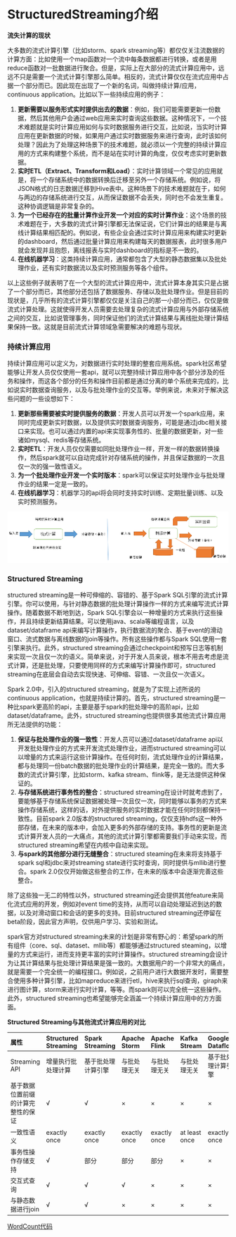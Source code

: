 # StructuredStreaming介绍

**流失计算的现状**

大多数的流式计算引擎（比如storm、spark streaming等）都仅仅关注流数据的计算方面：比如使用一个map函数对一个流中每条数据都进行转换，或者是用reduce函数对一批数据进行聚合。但是，实际上在大部分的流式计算应用中，远远不只是需要一个流式计算引擎那么简单。相反的，流式计算仅仅在流式应用中占据一个部分而已。因此现在出现了一个新的名词，叫做持续计算/应用，continuous application。比如以下一些持续应用的例子：

1. **更新需要以服务形式实时提供出去的数据**：例如，我们可能需要更新一份数据，然后其他用户会通过web应用来实时查询这些数据。这种情况下，一个技术难题就是实时计算应用如何与实时数据服务进行交互，比如说，当实时计算应用在更新数据的时候，如果用户通过实时数据服务来进行查询，此时该如何处理？因此为了处理这种场景下的技术难题，就必须以一个完整的持续计算应用的方式来构建整个系统，而不是站在实时计算的角度，仅仅考虑实时更新数据。
2. **实时ETL（Extract、Transform和Load）**：实时计算领域一个常见的应用就是，将一个存储系统中的数据转换后迁移至另外一个存储系统。例如说，将JSON格式的日志数据迁移到Hive表中。这种场景下的技术难题就在于，如何与两边的存储系统进行交互，从而保证数据不会丢失，同时也不会发生重复。这种协调逻辑是非常复杂的。
3. **为一个已经存在的批量计算作业开发一个对应的实时计算作业**：这个场景的技术难题在于，大多数的流式计算引擎都无法保证说，它们计算出的结果是与离线计算结果相匹配的。例如说，有些企业会通过实时计算应用来构建实时更新的dashboard，然后通过批量计算应用来构建每天的数据报表，此时很多用户就会发现并且抱怨，离线报表与实时dashboard的指标是不一致的。
4. **在线机器学习**：这类持续计算应用，通常都包含了大型的静态数据集以及批处理作业，还有实时数据流以及实时预测服务等各个组件。

以上这些例子就表明了在一个大型的流式计算应用中，流式计算本身其实只是占据了一个部分而已，其他部分还包括了数据服务、存储以及批处理作业。但是目前的现状是，几乎所有的流式计算引擎都仅仅是关注自己的那一小部分而已，仅仅是做流式计算处理。这就使得开发人员需要去处理复杂的流式计算应用与外部存储系统之间的交互，比如说管理事务，同时保证他们的流式计算结果与离线批处理计算结果保持一致。这就是目前流式计算领域急需要解决的难题与现状。

### 持续计算应用

持续计算应用可以定义为，对数据进行实时处理的整套应用系统。spark社区希望能够让开发人员仅仅使用一套api，就可以完整持续计算应用中各个部分涉及的任务和操作，而这各个部分的任务和操作目前都是通过分离的单个系统来完成的，比如说实时数据查询服务，以及与批处理作业的交互等。举例来说，未来对于解决这些问题的一些设想如下：

1. **更新那些需要被实时提供服务的数据**：开发人员可以开发一个spark应用，来同时完成更新实时数据，以及提供实时数据查询服务，可能是通过jdbc相关接口来实现。也可以通过内置的api来实现事务性的、批量的数据更新，对一些诸如mysql、redis等存储系统。
2. **实时ETL**：开发人员仅仅需要如同批处理作业一样，开发一样的数据转换操作，然后spark就可以自动完成针对存储系统的操作，并且保证数据的一次且仅一次的强一致性语义。
3. **为一个批处理作业开发一个实时版本**：spark可以保证实时处理作业与批处理作业的结果一定是一致的。
4. **在线机器学习**：机器学习的api将会同时支持实时训练、定期批量训练、以及实时预测服务。

![](img\持续计算应用.png)



### Structured Streaming

structured streaming是一种可伸缩的、容错的、基于Spark SQL引擎的流式计算引擎。你可以使用，与针对静态数据的批处理计算操作一样的方式来编写流式计算操作。随着数据不断地到达，Spark SQL引擎会以一种增量的方式来执行这些操作，并且持续更新结算结果。可以使用java、scala等编程语言，以及dataset/dataframe api来编写计算操作，执行数据流的聚合、基于event的滑动窗口、流式数据与离线数据的join等操作。所有这些操作都与Spark SQL使用一套引擎来执行。此外，structured streaming会通过checkpoint和预写日志等机制来实现一次且仅一次的语义。简单来说，对于开发人员来说，根本不用去考虑是流式计算，还是批处理，只要使用同样的方式来编写计算操作即可，structured streaming在底层会自动去实现快速、可伸缩、容错、一次且仅一次语义。

Spark 2.0中，引入的structured streaming，就是为了实现上述所说的continuous application，也就是持续计算的。首先，structured streaming是一种比spark更高阶的api，主要是基于spark的批处理中的高阶api，比如dataset/dataframe。此外，structured streaming也提供很多其他流式计算应用所无法提供的功能：

1. **保证与批处理作业的强一致性**：开发人员可以通过dataset/dataframe api以开发批处理作业的方式来开发流式处理作业，进而structured streaming可以以增量的方式来运行这些计算操作。在任何时刻，流式处理作业的计算结果，都与处理同一份batch数据的批处理作业的计算结果，是完全一致的。而大多数的流式计算引擎，比如storm、kafka stream、flink等，是无法提供这种保证的。
2. **与存储系统进行事务性的整合**：structured streaming在设计时就考虑到了，要能够基于存储系统保证数据被处理一次且仅一次，同时能够以事务的方式来操作存储系统，这样的话，对外提供服务的实时数据才能在任何时刻都保持一致性。目前spark 2.0版本的structured streaming，仅仅支持hdfs这一种外部存储，在未来的版本中，会加入更多的外部存储的支持。事务性的更新是流式计算开发人员的一大痛点，其他的流式计算引擎都需要我们手动来实现，而structured streaming希望在内核中自动来实现。
3. **与spark的其他部分进行无缝整合**：structured steaming在未来将支持基于spark sql和jdbc来对streaming state进行实时查询，同时提供与mllib进行整合。spark 2.0仅仅开始做这些整合的工作，在未来的版本中会逐渐完善这些整合。

除了这些独一无二的特性以外，structured streaming还会提供其他feature来简化流式应用的开发，例如对event time的支持，从而可以自动处理延迟到达的数据，以及对滑动窗口和会话的更多的支持。目前structured streaming还停留在beta阶段，因此官方声明，仅供用户学习、实验和测试。

spark官方对structured streaming未来的计划是非常有野心的：希望spark的所有组件（core、sql、dataset、mllib等）都能够通过structured steaming，以增量的方式来运行，进而支持更丰富的实时计算操作。structured streaming会设计为让其计算结果与批处理计算结果是强一致的。大数据用户的一个非常大的痛点，就是需要一个完全统一的编程接口。例如说，之前用户进行大数据开发时，需要整合使用多种计算引擎，比如mapreduce来进行etl，hive来执行sql查询，giraph来进行图计算，storm来进行实时计算，等等。而spark则可以完全统一这些操作。此外，structured streaming也希望能够完全涵盖一个持续计算应用中的方方面面。

**Structured Streaming与其他流式计算应用的对比**

| 属性                               | Structured Streaming | Spark   Streaming  | Apache  Storm | Apache   Flink | Kafka   Stream | Google   Dataflow  |
| :--------------------------------- | :------------------- | :----------------- | :------------ | :------------- | :------------- | :----------------- |
| Streaming API                      | 增量执行批处理计算   | 基于批处理计算引擎 | 与批处理无关  | 与批处理无关   | 与批处理无关   | 基于批处理计算引擎 |
| 基于数据位置前缀的计算完整性的保证 | √                    | √                  | ×             | ×              | ×              | ×                  |
| 一致性语义                         | exactly once         | exactly once       | exactly once  | exactly once   | at least once  | exactly once       |
| 事务性操作存储支持                 | √                    | 部分               | 部分          | 部分           | ×              | ×                  |
| 交互式查询                         | √                    | √                  | √             | ×              | ×              | ×                  |
| 与静态数据进行join                 | √                    | √                  | ×             | ×              | ×              | ×                  |

[WordCount代码](src/WordCount.scala)

